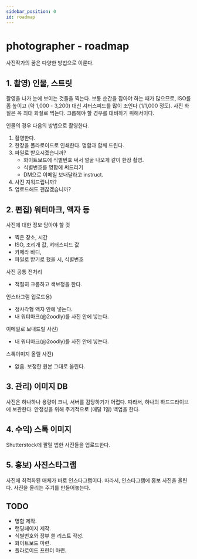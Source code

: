 ```yaml
---
sidebar_position: 0
id: roadmap
---
```


# photographer - roadmap

사진작가의 꿈은 다양한 방법으로 이룬다. 

## 1. 촬영) 인물, 스트릿
촬영을 나가 눈에 보이는 것들을 찍는다. 보통 순간을 잡아야 하는 때가 많으므로, ISO를 좀 높이고 (약 1,000 - 3,200) 대신 셔터스피드를 많이 조인다 (1/1,000 정도). 
사진 화질은 꼭 최대 화질로 찍는다. 크롭해야 할 경우를 대비하기 위해서이다. 

인물의 경우 다음의 방법으로 촬영한다. 
1. 촬영한다. 
2. 한장을 폴라로이드로 인쇄한다. 명함과 함께 드린다. 
3. 파일로 받으시겠습니까? 
    - 화이트보드에 식별번호 써서 얼굴 나오게 같이 한장 촬영.
    - 식별번호를 명함에 써드리기
    - DM으로 이메일 보내달라고 instruct. 
4. 사진 지워드립니까?
5. 업로드해도 괜찮겠습니까?

## 2. 편집) 워터마크, 액자 등

사진에 대한 정보 담아야 할 것
* 찍은 장소, 시간
* ISO, 조리개 값, 셔터스피드 값
* 카메라 바디, 
* 파일로 받기로 했을 시, 식별번호

사진 공통 전처리
* 적절히 크롭하고 색보정을 한다.

인스타그램 업로드용)
* 정사각형 액자 안에 넣는다. 
* 내 워터마크(@2oodly)를 사진 안에 넣는다. 

이메일로 보내드릴 사진)
* 내 워터마크(@2oodly)를 사진 안에 넣는다. 

스톡이미지 올릴 사진)
* 없음. 보정한 원본 그대로 올린다. 

## 3. 관리) 이미지 DB
사진은 하나하나 용량이 크니, 서버를 감당하기가 어렵다. 따라서, 하나의 하드드라이브에 보관한다. 안정성을 위해 주기적으로 (매달 1일) 백업을 한다. 

## 4. 수익) 스톡 이미지 
Shutterstock에 팔릴 법한 사진들을 업로드한다.

## 5. 홍보) 사진스타그램
사진에 최적화된 매체가 바로 인스타그램이다. 따라서, 인스타그램에 홍보 사진을 올린다. 사진을 올리는 주기를 만들어놓는다. 


## TODO 
* 명함 제작. 
* 랜딩페이지 제작.
* 식별번호와 장부 쓸 리스트 작성.  
* 화이트보드 마련.
* 폴라로이드 프린터 마련. 


